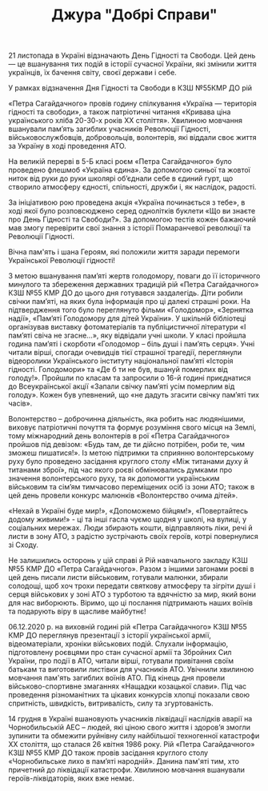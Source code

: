 ﻿---
title: Джура "Добрі Справи"
---

21 листопада в Україні відзначають День Гідності та Свободи. Цей день — це вшанування тих подій в історії сучасної України, які змінили життя українців, їх бачення світу, своєї держави і себе.

У рамках відзначення Дня Гідності та Свободи в КЗШ №55КМР ДО рій

«Петра Сагайдачного» провів годину спілкування «Україна — територія гідності та свободи», а також патріотичні читання «Кривава ціна українського хліба 20-30-х років ХХ століття». Хвилиною мовчання вшанували пам’ять загиблих учасників Революції Гідності, військовослужбовців, добровольців, волонтерів, які віддали своє життя за Україну в ході проведення АТО.

На великій перерві в 5-Б класі роєм «Петра Сагайдачного» було проведено флешмоб «Україна єдина». За допомогою синьої та жовтої ниток від руки до руки школярі об’єднали себе в єдиний гурт, що створило атмосферу єдності, спільності, дружби і, як наслідок, радості.

За ініціативою рою проведена акція «Україна починається з тебе», в ході якої було  розповсюджено серед однолітків  буклети «Що ви знаєте  про День Гідності та Свободи?». За допомогою тестів кожен бажаючий мав змогу перевірити свої знання з  історії Помаранчевої революції та Революції Гідності.

Вічна пам'ять і шана Героям, які положили життя заради перемоги Української Революції гідності!

<slideshow></slideshow>

З метою вшанування пам’яті жертв голодомору, поваги до її історичного минулого та збереження державних традицій  рій «Петра  Сагайдачного» КЗШ №55 КМР ДО до цього дня готувався заздалегідь. Діти робили свічки пам’яті, на яких була інформація про ці далекі страшні роки. На підтвердження того було переглянуто фільми «Голодомор», «Зернятка надії», «Пам’яті Голодомору для дітей України». У шкільній бібліотеці організував виставку фотоматеріалів та публіцистичної літератури «І пам’яті свіча не згасне…», яку відвідали учні школи. У класі пройшла година пам’яті і скорботи «Голодомор – біль душі і пам’ять серця». Учні читали вірші, спогади очевидців тієї страшної трагедії, переглянули відеоролики Українського інституту національної пам’яті «Історія гідності. Голодомори» та «Де б ти не був, вшануй померлих від голоду!».  Пройшли по класам та запросили о 16-й годині приєднатися до Всеукраїнської акції «Запали свічку пам’яті усім померлим від голоду».   Кожен був упевнений, що «не дадуть згасити свічку пам’яті тих часів».

<slideshow id="*2"></slideshow>

Волонтерство – доброчинна діяльність, яка робить нас людянішими, виховує патріотичні почуття та формує розуміння свого місця на Землі, тому міжнародний день волонтерів в рої «Петра Сагайдачного» пройшов  під девізом: «Будь там, де ти дійсно потрібен, роби те, чим зможеш пишатися!». Із метою підтримки та сприянню волонтерському руху було проведено  засідання круглого столу «Між титанами духу й титанами зброї», під час якого роєві обмінювались думками про значення волонтерського руху, та як допомогти українським військовим та сім’ям тимчасово переміщених осіб із зони АТО; також в цей день  провели     конкурс малюнків «Волонтерство очима дітей». 

«Нехай в Україні буде мир!», «Допоможемо бійцям!», «Повертайтесь додому живими!» - ці та інші гасла чуємо щодня у школі, на вулиці, у соціальних мережах. Люди збирають кошти, відправляють ліки, речі й листи в зону АТО, з радістю зустрічають своїх героїв, котрі повернулися зі Сходу.

Не залишились осторонь у цій справі й Рій навчального закладу КЗШ №55 КМР ДО «Петра Сагайдачного». Разом з іншими загонами роєві  в цей день  писали листи військовим, готували малюнки, збирали солодощі, щоб хоч трохи передати святкову атмосферу та зігріти душі і серця військових у зоні АТО з турботою та вдячністю за мир, який вони для нас виборюють.   Віримо, що ці послання підтримають наших воїнів та подарують віру в щасливе майбутнє!

<slideshow id="*3"></slideshow>

06.12.2020 р. на виховній годині рій «Петра Сагайдачного» КЗШ №55 КМР ДО переглянув презентації з історії української армії, відеоматеріали, хроніки військових подій. Слухали інформацію, підготовлену роєвцями   про стан сучасної армії та Збройних Сил України, про події в АТО, читали вірші, готували привітання своїм батькам та виготовили листівки для учасників АТО. Увічнили хвилиною мовчання пам'ять загиблих воїнів АТО. Під кінець дня провели військово-спортивне змаганнях «Нащадки козацької слави». Під час проведення різноманітних та цікавих конкурсів хлопці показали свою спритність, швидкість, витривалість, силу та згуртованість.

<slideshow id="*4"></slideshow>

14 грудня в Україні вшановують учасників ліквідації наслідків аварії на Чорнобильській АЕС – людей, які ціною свого життя і здоров’я змогли зупинити та обмежити руйнівну силу найбільшої техногенної катастрофи ХХ століття, що сталася 26 квітня 1986 року. Рій «Петра Сагайдачного»  КЗШ №55 КМР ДО також провів  засідання круглого столу  «Чорнобильське лихо в пам’яті народній». Данина  пам'яті тим, хто причетний до ліквідації катастрофи. Хвилиною мовчання вшанували героїв-ліквідаторів, яких вже немає.

<slideshow id="*5"></slideshow>